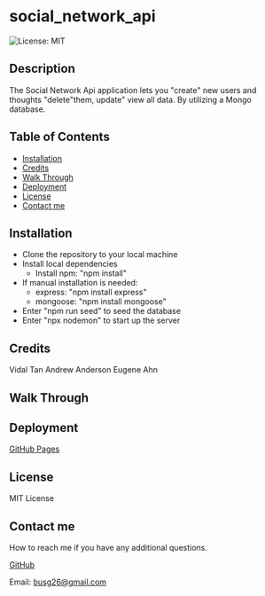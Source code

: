 # social_network_api

![License: MIT](https://img.shields.io/badge/License-MIT-yellow.svg)

## Description
The Social Network Api application lets you "create" new users and thoughts "delete"them, update" view all data. By utilizing a Mongo database.

## Table of Contents
- [Installation](#installation)
- [Credits](#credits)
- [Walk Through](#walk-through)
- [Deployment](#deployment)
- [License](#license)
- [Contact me](#contact-me)

## Installation

- Clone the repository to your local machine
- Install local dependencies
    * Install npm: "npm install" 
- If manual installation is needed:
    * express: "npm install express"
    * mongoose: "npm install mongoose"
- Enter "npm run seed" to seed the database
- Enter "npx nodemon" to start up the server

## Credits 

Vidal Tan
Andrew Anderson
Eugene Ahn


## Walk Through



## Deployment


[GitHub Pages](https://github.com/GustavoTijerino1/social_network_api)


## License

 MIT License

## Contact me
How to reach me if you have any additional questions.

[GitHub](https://github.com/GustavoTijerino1)

Email: busg26@gmail.com

